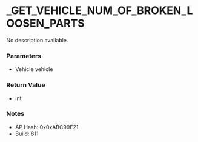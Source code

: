 # _GET_VEHICLE_NUM_OF_BROKEN_LOOSEN_PARTS

No description available.

### Parameters
* Vehicle vehicle

### Return Value
* int

### Notes
* AP Hash: 0x0xABC99E21
* Build: 811

